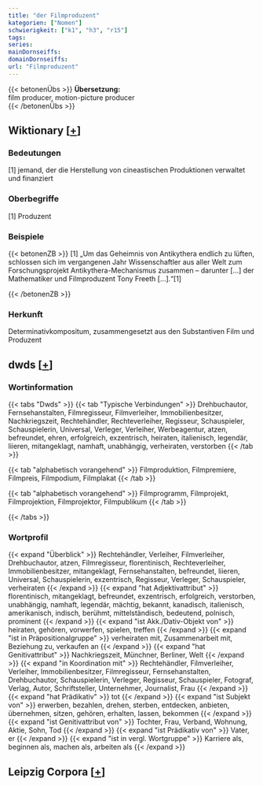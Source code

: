 ```yaml
---
title: "der Filmproduzent"
kategorien: ["Nomen"]
schwierigkeit: ["k1", "h3", "r15"]
tags:
series:
mainDornseiffs:
domainDornseiffs:
url: "Filmproduzent"
---
```


{{< betonenÜbs >}}
**Übersetzung:**  
film producer, motion-picture producer  
{{< /betonenÜbs >}}

## Wiktionary [[+](https://de.wiktionary.org/wiki/Filmproduzent)]

### Bedeutungen
[1] jemand, der die Herstellung von cineastischen Produktionen verwaltet und finanziert  

### Oberbegriffe
[1] Produzent  

### Beispiele
{{< betonenZB >}}
[1] „Um das Geheimnis von Antikythera endlich zu lüften, schlossen sich im vergangenen Jahr Wissenschaftler aus aller Welt zum Forschungsprojekt Antikythera-Mechanismus zusammen – darunter […] der Mathematiker und Filmproduzent Tony Freeth […].“[1]  

{{< /betonenZB >}}
### Herkunft
Determinativkompositum, zusammengesetzt aus den Substantiven Film und Produzent  



## dwds [[+](https://www.dwds.de/wb/Filmproduzent)]

### Wortinformation
{{< tabs "Dwds" >}}
{{< tab "Typische Verbindungen" >}}
Drehbuchautor, Fernsehanstalten, Filmregisseur, Filmverleiher, Immobilienbesitzer, Nachkriegszeit, Rechtehändler, Rechteverleiher, Regisseur, Schauspieler, Schauspielerin, Universal, Verleger, Verleiher, Werbeagentur, atzen, befreundet, ehren, erfolgreich, exzentrisch, heiraten, italienisch, legendär, liieren, mitangeklagt, namhaft, unabhängig, verheiraten, verstorben
{{< /tab >}}

{{< tab "alphabetisch vorangehend" >}}
Filmproduktion, Filmpremiere, Filmpreis, Filmpodium, Filmplakat
{{< /tab >}}

{{< tab "alphabetisch vorangehend" >}}
Filmprogramm, Filmprojekt, Filmprojektion, Filmprojektor, Filmpublikum
{{< /tab >}}

{{< /tabs >}}

### Wortprofil
{{< expand "Überblick" >}} Rechtehändler, Verleiher, Filmverleiher, Drehbuchautor, atzen, Filmregisseur, florentinisch, Rechteverleiher, Immobilienbesitzer, mitangeklagt, Fernsehanstalten, befreundet, liieren, Universal, Schauspielerin, exzentrisch, Regisseur, Verleger, Schauspieler, verheiraten {{< /expand >}}
{{< expand "hat Adjektivattribut" >}} florentinisch, mitangeklagt, befreundet, exzentrisch, erfolgreich, verstorben, unabhängig, namhaft, legendär, mächtig, bekannt, kanadisch, italienisch, amerikanisch, indisch, berühmt, mittelständisch, bedeutend, polnisch, prominent {{< /expand >}}
{{< expand "ist Akk./Dativ-Objekt von" >}} heiraten, gehören, vorwerfen, spielen, treffen {{< /expand >}}
{{< expand "ist in Präpositionalgruppe" >}} verheiraten mit, Zusammenarbeit mit, Beziehung zu, verkaufen an {{< /expand >}}
{{< expand "hat Genitivattribut" >}} Nachkriegszeit, Münchner, Berliner, Welt {{< /expand >}}
{{< expand "in Koordination mit" >}} Rechtehändler, Filmverleiher, Verleiher, Immobilienbesitzer, Filmregisseur, Fernsehanstalten, Drehbuchautor, Schauspielerin, Verleger, Regisseur, Schauspieler, Fotograf, Verlag, Autor, Schriftsteller, Unternehmer, Journalist, Frau {{< /expand >}}
{{< expand "hat Prädikativ" >}} tot {{< /expand >}}
{{< expand "ist Subjekt von" >}} erwerben, bezahlen, drehen, sterben, entdecken, anbieten, übernehmen, sitzen, gehören, erhalten, lassen, bekommen {{< /expand >}}
{{< expand "ist Genitivattribut von" >}} Tochter, Frau, Verband, Wohnung, Aktie, Sohn, Tod {{< /expand >}}
{{< expand "ist Prädikativ von" >}} Vater, er {{< /expand >}}
{{< expand "ist in vergl. Wortgruppe" >}} Karriere als, beginnen als, machen als, arbeiten als {{< /expand >}}

## Leipzig Corpora [[+](https://corpora.uni-leipzig.de/en/res?word=Filmproduzent&corpusId=deu_newscrawl-public_2018)]

